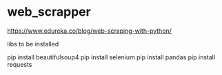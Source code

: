 # web_scrapper

https://www.edureka.co/blog/web-scraping-with-python/

libs to be installed


pip install beautifulsoup4
pip install selenium
pip install pandas
pip install requests